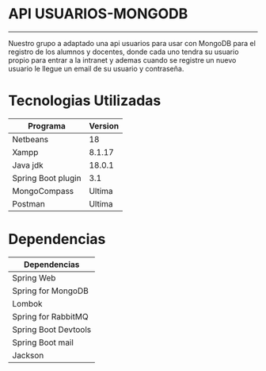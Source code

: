<h1>API USUARIOS-MONGODB</h1>
<hr>
Nuestro grupo a adaptado una api usuarios para usar con MongoDB para el registro de los alumnos y docentes, donde cada uno tendra su usuario propio para entrar a la intranet y ademas cuando se registre un nuevo usuario le llegue un email de su usuario y contraseña.


<h1>Tecnologias Utilizadas </h1>

Programa  | Version
------------- | -------------
Netbeans  | 18
Xampp  | 8.1.17
Java jdk  | 18.0.1
Spring Boot plugin | 3.1 
MongoCompass  | Ultima
Postman  | Ultima 

<h1>Dependencias</h1>

| Dependencias  | 
| ------------- |
|Spring Web 
|Spring for MongoDB 
|Lombok  
|Spring for RabbitMQ
|Spring Boot Devtools
|Spring Boot mail
|Jackson



